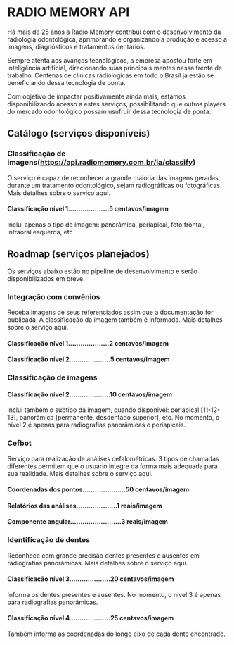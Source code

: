 # RADIO MEMORY API

Há mais de 25 anos a Radio Memory contribui com o desenvolvimento da radiologia odontológica, aprimorando e organizando a produção e acesso a imagens, diagnósticos e tratamentos dentários.

Sempre atenta aos avanços tecnológicos, a empresa apostou forte em inteligência artificial, direcionando suas principais mentes nessa frente de trabalho. Centenas de clínicas radiológicas em todo o Brasil já estão se beneficiando dessa tecnologia de ponta.

Com objetivo de impactar positivamente ainda mais, estamos disponibilizando acesso a estes serviços, possibilitando que outros players do mercado odontológico possam usufruir dessa tecnologia de ponta.


## Catálogo (serviços disponíveis)

### Classificação de imagens(https://api.radiomemory.com.br/ia/classify)
O serviço é capaz de reconhecer a grande maioria das imagens geradas durante um tratamento odontológico, sejam radiográficas ou fotográficas. Mais detalhes sobre o serviço aqui.

#### Classificação nível 1....................5 centavos/imagem
Inclui apenas o tipo de imagem: panorâmica, periapical, foto frontal, intraoral esquerda, etc

## Roadmap (serviços planejados)
Os serviços abaixo estão no pipeline de desenvolvimento e serão disponibilizados em breve.

### Integração com convênios
Receba imagens de seus referenciados assim que a documentação for publicada. A classificação da imagem também é informada. Mais detalhes sobre o serviço aqui.

#### Classificação nível 1....................2 centavos/imagem
#### Classificação nível 2....................5 centavos/imagem

### Classificação de imagens

#### Classificação nível 2....................10 centavos/imagem
inclui também o subtipo da imagem, quando disponível: periapical [11-12-13], panorâmica [permanente, desdentado superior], etc. No momento, o nível 2 é apenas para radiografias panorâmicas e periapicais.

### Cefbot
Serviço para realização de análises cefalométricas. 3 tipos de chamadas diferentes permitem que o usuário integre da forma mais adequada para sua realidade. Mais detalhes sobre o serviço aqui.

#### Coordenadas dos pontos.....................50 centavos/imagem
#### Relatórios das análises....................1 reais/imagem
#### Componente angular.........................3 reais/imagem

### Identificação de dentes
Reconhece com grande precisão dentes presentes e ausentes em radiografias panorâmicas. Mais detalhes sobre o serviço aqui.

#### Classificação nível 3....................20 centavos/imagem
Informa os dentes presentes e ausentes. No momento, o nível 3 é apenas para radiografias panorâmicas.

#### Classificação nível 4....................25 centavos/imagem
Também informa as coordenadas do longo eixo de cada dente encontrado.
